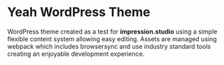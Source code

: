 # Yeah WordPress Theme

WordPress theme created as a test for  **impression.studio** using a simple flexible content system allowing easy editing. Assets are managed using webpack which includes browsersync and use industry standard tools creating an enjoyable development experience.